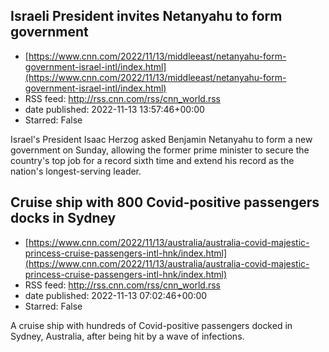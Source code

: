 ## Israeli President invites Netanyahu to form government
 - [https://www.cnn.com/2022/11/13/middleeast/netanyahu-form-government-israel-intl/index.html](https://www.cnn.com/2022/11/13/middleeast/netanyahu-form-government-israel-intl/index.html)
 - RSS feed: http://rss.cnn.com/rss/cnn_world.rss
 - date published: 2022-11-13 13:57:46+00:00
 - Starred: False

Israel's President Isaac Herzog asked Benjamin Netanyahu to form a new government on Sunday, allowing the former prime minister to secure the country's top job for a record sixth time and extend his record as the nation's longest-serving leader.

## Cruise ship with 800 Covid-positive passengers docks in Sydney
 - [https://www.cnn.com/2022/11/13/australia/australia-covid-majestic-princess-cruise-passengers-intl-hnk/index.html](https://www.cnn.com/2022/11/13/australia/australia-covid-majestic-princess-cruise-passengers-intl-hnk/index.html)
 - RSS feed: http://rss.cnn.com/rss/cnn_world.rss
 - date published: 2022-11-13 07:02:46+00:00
 - Starred: False

A cruise ship with hundreds of Covid-positive passengers docked in Sydney, Australia, after being hit by a wave of infections.
